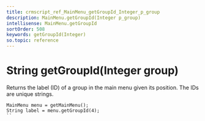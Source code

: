 ```yaml
---
title: crmscript_ref_MainMenu_getGroupId_Integer_p_group
description: MainMenu.getGroupId(Integer p_group)
intellisense: MainMenu.getGroupId
sortOrder: 508
keywords: getGroupId(Integer)
so.topic: reference
---
```


# String getGroupId(Integer group)

Returns the label (ID) of a group in the main menu given its position. The IDs are unique strings.

```crmscript
MainMenu menu = getMainMenu();
String label = menu.getGroupId(4);
``
